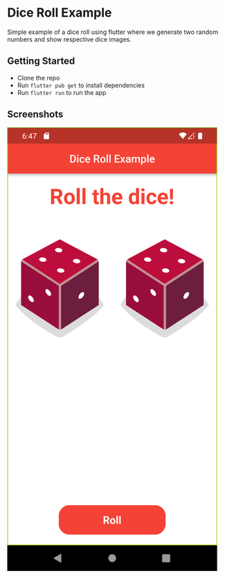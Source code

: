 # Dice Roll Example

Simple example of a dice roll using flutter where we generate two random numbers and show respective dice images.

## Getting Started
- Clone the repo
- Run `flutter pub get` to install dependencies
- Run `flutter run` to run the app

## Screenshots

![output](output.png)